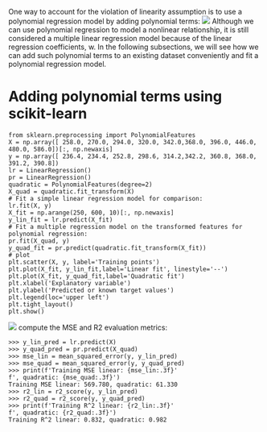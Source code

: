 One way to account for the violation of linearity assumption is to use a polynomial regression model by adding polynomial terms:
![](https://i.imgur.com/AkiB8CC.png)
Although we can use polynomial regression to model a nonlinear relationship, it is still considered a multiple linear regression model because of the linear regression coefficients, w. In the following subsections, we will see how we can add such polynomial terms to an existing dataset conveniently and fit a polynomial regression model.
# Adding polynomial terms using scikit-learn
```
from sklearn.preprocessing import PolynomialFeatures
X = np.array([ 258.0, 270.0, 294.0, 320.0, 342.0,368.0, 396.0, 446.0, 480.0, 586.0])[:, np.newaxis]
y = np.array([ 236.4, 234.4, 252.8, 298.6, 314.2,342.2, 360.8, 368.0, 391.2, 390.8])
lr = LinearRegression()
pr = LinearRegression()
quadratic = PolynomialFeatures(degree=2)
X_quad = quadratic.fit_transform(X)
# Fit a simple linear regression model for comparison:
lr.fit(X, y)
X_fit = np.arange(250, 600, 10)[:, np.newaxis]
y_lin_fit = lr.predict(X_fit)
# Fit a multiple regression model on the transformed features for polynomial regression:
pr.fit(X_quad, y)
y_quad_fit = pr.predict(quadratic.fit_transform(X_fit))
# plot
plt.scatter(X, y, label='Training points')
plt.plot(X_fit, y_lin_fit,label='Linear fit', linestyle='--')
plt.plot(X_fit, y_quad_fit,label='Quadratic fit')
plt.xlabel('Explanatory variable')
plt.ylabel('Predicted or known target values')
plt.legend(loc='upper left')
plt.tight_layout()
plt.show()
```
![](https://i.imgur.com/DFP1tT5.png)
compute the MSE and R2 evaluation metrics:
```
>>> y_lin_pred = lr.predict(X)
>>> y_quad_pred = pr.predict(X_quad)
>>> mse_lin = mean_squared_error(y, y_lin_pred)
>>> mse_quad = mean_squared_error(y, y_quad_pred)
>>> print(f'Training MSE linear: {mse_lin:.3f}'
f', quadratic: {mse_quad:.3f}')
Training MSE linear: 569.780, quadratic: 61.330
>>> r2_lin = r2_score(y, y_lin_pred)
>>> r2_quad = r2_score(y, y_quad_pred)
>>> print(f'Training R^2 linear: {r2_lin:.3f}'
f', quadratic: {r2_quad:.3f}')
Training R^2 linear: 0.832, quadratic: 0.982
```
